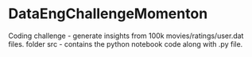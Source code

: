 # DataEngChallengeMomenton

Coding challenge - generate insights from 100k movies/ratings/user.dat files.
folder src - contains the python notebook code along with .py file.
